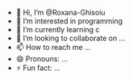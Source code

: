 - 👋 Hi, I’m @Roxana-Ghisoiu
- 👀 I’m interested in programming
- 🌱 I’m currently learning c
- 💞️ I’m looking to collaborate on ...
- 📫 How to reach me ...
- 😄 Pronouns: ...
- ⚡ Fun fact: ...

<!---
Roxana-Ghisoiu/Roxana-Ghisoiu is a ✨ special ✨ repository because its `README.md` (this file) appears on your GitHub profile.
You can click the Preview link to take a look at your changes.
--->
